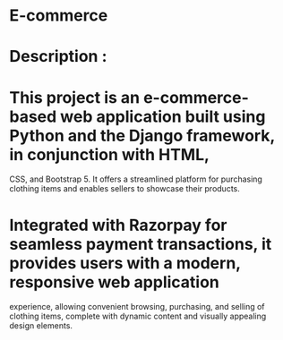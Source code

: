 # E-commerce
# Description :
# This project is an e-commerce-based web application built using Python and the Django framework, in conjunction with HTML, 
  CSS, and Bootstrap 5. It offers a streamlined platform for purchasing clothing items and enables sellers to showcase their 
  products.
# Integrated with Razorpay for seamless payment transactions, it provides users with a modern, responsive web application 
  experience, allowing convenient browsing, purchasing, and selling of clothing items, complete with dynamic content and 
  visually appealing design elements.
